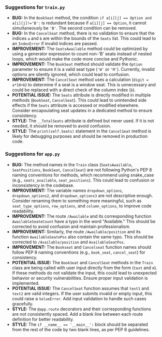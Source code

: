### Suggestions for `train.py`

- **BUG:** In the `BookSeat` method, the condition `if a[i][j] == Option and a[i][j]!='B':` is redundant because if `a[i][j] == Option`, it cannot simultaneously be `'B'`. The second condition can be removed.
- **BUG:** In the `CancelSeat` method, there is no validation to ensure that the indices `a` and `b` are within the bounds of the `Seats` list. This could lead to an `IndexError` if invalid indices are passed.
- **IMPROVEMENT:** The `SeatsAwailable` method could be optimized by using a generator expression to count non-'B' seats instead of nested loops, which would make the code more concise and Pythonic.
- **IMPROVEMENT:** The `BookSeat` method should validate the `Option` parameter to ensure it is a valid seat type (`'W'` or `'M'`). Currently, invalid options are silently ignored, which could lead to confusion.
- **IMPROVEMENT:** The `CancelSeat` method uses a calculation (`digit = a*10+b`) to determine if a seat is a window seat. This is unnecessary and could be replaced with a direct check of the column index (`b`).
- **POTENTIAL ISSUE:** The `Seats` attribute is directly modified in multiple methods (`BookSeat`, `CancelSeat`). This could lead to unintended side effects if the `Seats` attribute is accessed or modified elsewhere. Consider encapsulating seat updates in a dedicated method to ensure consistency.
- **STYLE:** The `__TotalSeats` attribute is defined but never used. If it is not needed, it should be removed to avoid confusion.
- **STYLE:** The `print(self.Seats)` statement in the `CancelSeat` method is likely for debugging purposes and should be removed in production code.

### Suggestions for `app.py`

- **BUG:** The method names in the `Train` class (`SeatsAwailable`, `SeatPositions`, `BookSeat`, `CancelSeat`) are not following Python's PEP 8 naming conventions for methods, which recommend using snake_case (e.g., `seats_available`, `seat_positions`). This could lead to confusion or inconsistency in the codebase.
- **IMPROVEMENT:** The variable names `dropdown_options`, `dropdown_options2`, and `dropdown_options3` are not descriptive enough. Consider renaming them to something more meaningful, such as `seat_type_options`, `row_options`, and `column_options`, to improve code readability.
- **IMPROVEMENT:** The route `/Awailable` and its corresponding function `AwailableSeateCount` have a typo in the word "Available." This should be corrected to avoid confusion and maintain professionalism.
- **IMPROVEMENT:** Similarly, the route `/Awailable/position` and its function `AwailableSeatePos` also contain the same typo. This should be corrected to `/Available/position` and `AvailableSeatPos`.
- **IMPROVEMENT:** The `Bookseat` and `Cancelseat` function names should follow PEP 8 naming conventions (e.g., `book_seat`, `cancel_seat`) for consistency.
- **POTENTIAL ISSUE:** The `BookSeat` and `CancelSeat` methods in the `Train` class are being called with user input directly from the form (`text` and `m`). If these methods do not validate the input, this could lead to unexpected behavior or security vulnerabilities. Ensure proper input validation is implemented.
- **POTENTIAL ISSUE:** The `CancelSeat` function assumes that `text1` and `text2` are valid integers. If the user submits invalid or empty input, this could raise a `ValueError`. Add input validation to handle such cases gracefully.
- **STYLE:** The `@app.route` decorators and their corresponding functions are not consistently spaced. Add a blank line between each route definition for better readability.
- **STYLE:** The `if __name__ == '__main__':` block should be separated from the rest of the code by two blank lines, as per PEP 8 guidelines.

